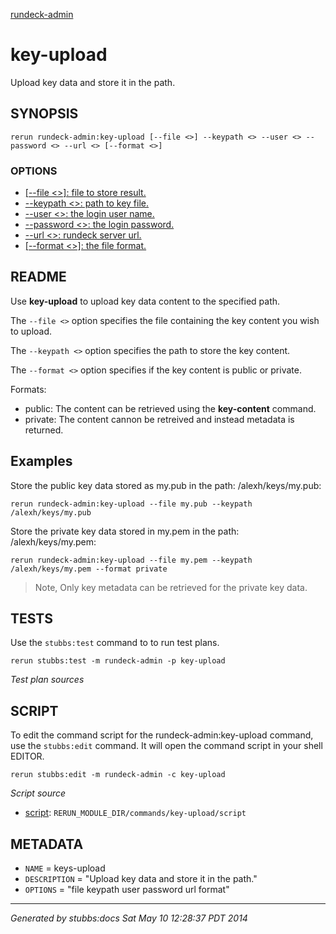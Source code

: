[rundeck-admin](../../index.html)
# key-upload 

Upload key data and store it in the path.

## SYNOPSIS

    rerun rundeck-admin:key-upload [--file <>] --keypath <> --user <> --password <> --url <> [--format <>]

### OPTIONS

* [   [--file <>]: file to store result.](../../options/file/index.html)
* [    --keypath <>: path to key file.](../../options/keypath/index.html)
* [    --user <>: the login user name.](../../options/user/index.html)
* [    --password <>: the login password.](../../options/password/index.html)
* [    --url <>: rundeck server url.](../../options/url/index.html)
* [   [--format <>]: the file format.](../../options/format/index.html)

## README

Use **key-upload** to upload key data content to the specified path.


The `--file <>` option specifies the file containing the key content you wish to upload.

The `--keypath <>` option specifies the path to store the key content.

The `--format <>` option specifies if the key content is public or private.

Formats:

* public: The content can be retrieved using the **key-content** command.
* private: The content cannon be retreived and instead metadata is returned.

Examples
--------

Store the public key data stored as my.pub in the path: /alexh/keys/my.pub:

    rerun rundeck-admin:key-upload --file my.pub --keypath /alexh/keys/my.pub 

Store the private key data stored in my.pem in the path: /alexh/keys/my.pem:

    rerun rundeck-admin:key-upload --file my.pem --keypath /alexh/keys/my.pem --format private

> Note, Only key metadata can be retrieved for the private key data.

## TESTS

Use the `stubbs:test` command to to run test plans.

    rerun stubbs:test -m rundeck-admin -p key-upload

*Test plan sources*



## SCRIPT

To edit the command script for the rundeck-admin:key-upload command, 
use the `stubbs:edit`
command. It will open the command script in your shell EDITOR.

    rerun stubbs:edit -m rundeck-admin -c key-upload

*Script source*

* [script](script.html): `RERUN_MODULE_DIR/commands/key-upload/script`

## METADATA

* `NAME` = keys-upload
* `DESCRIPTION` = "Upload key data and store it in the path."
* `OPTIONS` = "file keypath user password url format"

----

*Generated by stubbs:docs Sat May 10 12:28:37 PDT 2014*

